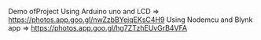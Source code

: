 Demo ofProject 
Using Arduino uno and LCD => https://photos.app.goo.gl/nwZzbBYejqEKsC4H9
Using Nodemcu and Blynk app => https://photos.app.goo.gl/hg7ZTzhEUvGrB4VFA
